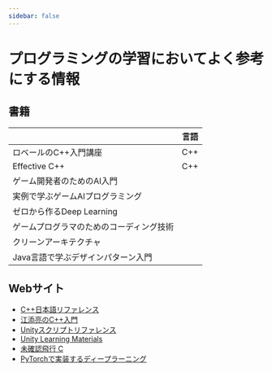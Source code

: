 ```yaml
---
sidebar: false
---
```


# プログラミングの学習においてよく参考にする情報

## 書籍
||言語|
|---|---|
|ロベールのC++入門講座|C++|
|Effective C++|C++|
|ゲーム開発者のためのAI入門||
|実例で学ぶゲームAIプログラミング||
|ゼロから作るDeep Learning||
|ゲームプログラマのためのコーディング技術||
|クリーンアーキテクチャ||
|Java言語で学ぶデザインパターン入門||


## Webサイト
- [C++日本語リファレンス](https://cpprefjp.github.io/)
- [江添亮のC++入門](https://ezoeryou.github.io/cpp-intro/)
- [Unityスクリプトリファレンス](https://docs.unity3d.com/ja/2021.3/ScriptReference/index.html)
- [Unity Learning Materials](https://learning.unity3d.jp/)
- [未確認飛行 C](https://ufcpp.net/study/csharp/)
- [PyTorchで実装するディープラーニング](https://www.udemy.com/course/ai-pytorch/) 

